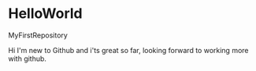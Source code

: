 # HelloWorld
MyFirstRepository

Hi I'm new to Github and i'ts great so far, looking forward to working more with github.
